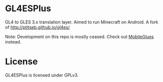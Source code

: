 # GL4ESPlus

GL4 to GLES 3.x translation layer. Aimed to run Minecraft on Android. A fork of http://ptitseb.github.io/gl4es/

Note: Development on this repo is mostly ceased. Check out [MobileGlues](https://github.com/MobileGL-Dev/MobileGlues) instead.

# License

GL4ESPlus is licensed under GPLv3.
